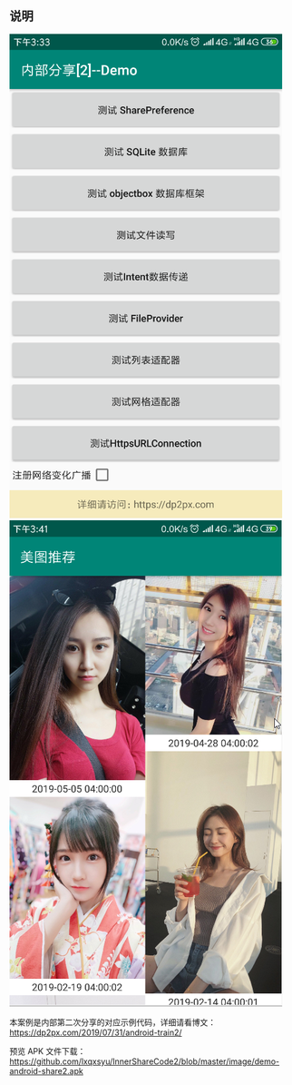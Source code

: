 ## 说明

![](image/image9.png)
![](image/image10.png)

本案例是内部第二次分享的对应示例代码，详细请看博文：https://dp2px.com/2019/07/31/android-train2/

预览 APK 文件下载：https://github.com/lxqxsyu/InnerShareCode2/blob/master/image/demo-android-share2.apk